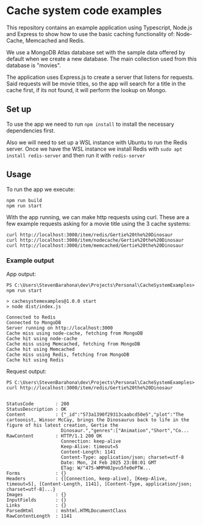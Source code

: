 # Cache system code examples

This repository contains an example application using Typescript, Node.js and Express to show how to use the basic caching functionality of: Node-Cache, Memcached and Redis.

We use a MongoDB Atlas database set with the sample data offered by default when we create a new database. The main collection used from this database is "movies".

The application uses Express.js to create a server that listens for requests. Said requests will be movie titles, so the app will search for a title in the cache first, if its not found, it will perform the lookup on Mongo.

## Set up

To use the app we need to run ``` npm install ``` to install the necessary dependencies first.

Also we will need to set up a WSL instance with Ubuntu to run the Redis server. Once we have the WSL instance we install Redis with ``` sudo apt install redis-server ``` and then run it with ``` redis-server ```

## Usage

To run the app we execute:
```
npm run build
npm run start
```
With the app running, we can make http requests using curl. These are a few example requests asking for a movie title using the 3 cache systems:

```
curl http://localhost:3000/item/redis/Gertie%20the%20Dinosaur
curl http://localhost:3000/item/nodecache/Gertie%20the%20Dinosaur
curl http://localhost:3000/item/memcached/Gertie%20the%20Dinosaur
```

### Example output
App output:
```
PS C:\Users\StevenBarahona\dev\Projects\Personal\CacheSystemExamples> npm run start

> cachesystemexamples@1.0.0 start
> node dist/index.js

Connected to Redis
Connected to MongoDB
Server running on http://localhost:3000
Cache miss using node-cache, fetching from MongoDB
Cache hit using node-cache
Cache miss using Memcached, fetching from MongoDB
Cache hit using Memcached
Cache miss using Redis, fetching from MongoDB
Cache hit using Redis

```
Request output:
```
PS C:\Users\StevenBarahona\dev\Projects\Personal\CacheSystemExamples> curl http://localhost:3000/item/redis/Gertie%20the%20Dinosaur    


StatusCode        : 200
StatusDescription : OK
Content           : {"_id":"573a1390f29313caabcd50e5","plot":"The cartoonist, Winsor McCay, brings the Dinosaurus back to life in the figure of his latest creation, Gertie the     
                    Dinosaur.","genres":["Animation","Short","Co...
RawContent        : HTTP/1.1 200 OK
                    Connection: keep-alive
                    Keep-Alive: timeout=5
                    Content-Length: 1141
                    Content-Type: application/json; charset=utf-8
                    Date: Mon, 24 Feb 2025 23:08:01 GMT
                    ETag: W/"475-WMPH0Jpvu5fe0ePTW...
Forms             : {}
Headers           : {[Connection, keep-alive], [Keep-Alive, timeout=5], [Content-Length, 1141], [Content-Type, application/json; charset=utf-8]...}
Images            : {}
InputFields       : {}
Links             : {}
ParsedHtml        : mshtml.HTMLDocumentClass
RawContentLength  : 1141
```
